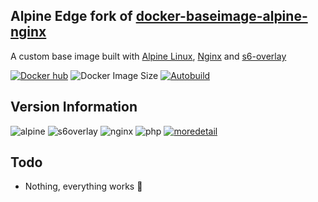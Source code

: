 [appurl]: https://alpinelinux.org
[s6overlay]: https://github.com/just-containers/s6-overlay
[nginxurl]: http://nginx.org/en/

## Alpine Edge fork of [docker-baseimage-alpine-nginx](https://github.com/linuxserver/docker-baseimage-alpine-nginx/)
A custom base image built with [Alpine Linux][appurl], [Nginx][nginxurl] and [s6-overlay][s6overlay]

[![Docker hub](https://img.shields.io/badge/docker%20hub-link-blue?style=for-the-badge&logo=docker)](https://hub.docker.com/repository/docker/vcxpz/baseimage-alpine-nginx) ![Docker Image Size](https://img.shields.io/docker/image-size/vcxpz/baseimage-alpine-nginx?style=for-the-badge&logo=docker) [![Autobuild](https://img.shields.io/badge/auto%20build-weekly-blue?style=for-the-badge&logo=docker?color=d1aa67)](https://github.com/hydazz/docker-baseimage-alpine-nginx/actions?query=workflow%3A%22Docker+Update+CI%22)

## Version Information
![alpine](https://img.shields.io/badge/alpine-edge-0D597F?style=for-the-badge&logo=alpine-linux) ![s6overlay](https://img.shields.io/badge/s6--overlay-overlayversion-blue?style=for-the-badge) ![nginx](https://img.shields.io/badge/nginx-nginxversion-269539?style=for-the-badge&logo=nginx) ![php](https://img.shields.io/badge/php-phpversion-777BB4?style=for-the-badge&logo=php) [![moredetail](https://img.shields.io/badge/more-detail-blue?style=for-the-badge)](https://github.com/hydazz/docker-baseimage-alpine-nginx/blob/main/package_versions.txt)

## Todo
* Nothing, everything works 🙂
